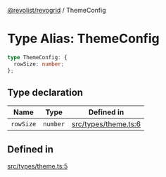 [@revolist/revogrid](README.md) / ThemeConfig

# Type Alias: ThemeConfig

```ts
type ThemeConfig: {
  rowSize: number;
};
```

## Type declaration

| Name | Type | Defined in |
| ------ | ------ | ------ |
| `rowSize` | `number` | [src/types/theme.ts:6](https://github.com/revolist/revogrid/blob/ff1c29109648eb0543e674392be7b9af90d92acc/src/types/theme.ts#L6) |

## Defined in

[src/types/theme.ts:5](https://github.com/revolist/revogrid/blob/ff1c29109648eb0543e674392be7b9af90d92acc/src/types/theme.ts#L5)
